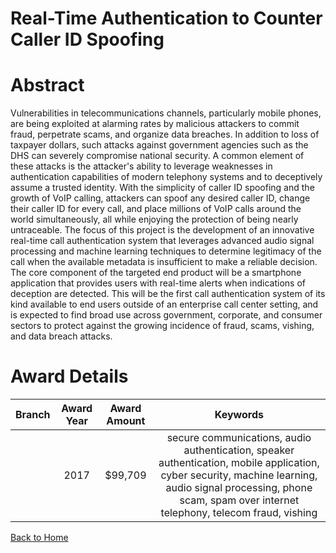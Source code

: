 
Real-Time Authentication to Counter Caller ID Spoofing
======================================================

# Abstract


Vulnerabilities in telecommunications channels, particularly mobile phones, are being exploited at alarming rates by malicious attackers to commit fraud, perpetrate scams, and organize data breaches. In addition to loss of taxpayer dollars, such attacks against government agencies such as the DHS can severely compromise national security. A common element of these attacks is the attacker's ability to leverage weaknesses in authentication capabilities of modern telephony systems and to deceptively assume a trusted identity. With the simplicity of caller ID spoofing and the growth of VoIP calling, attackers can spoof any desired caller ID, change their caller ID for every call, and place millions of VoIP calls around the world simultaneously, all while enjoying the protection of being nearly untraceable. The focus of this project is the development of an innovative real-time call authentication system that leverages advanced audio signal processing and machine learning techniques to determine legitimacy of the call when the available metadata is insufficient to make a reliable decision. The core component of the targeted end product will be a smartphone application that provides users with real-time alerts when indications of deception are detected. This will be the first call authentication system of its kind available to end users outside of an enterprise call center setting, and is expected to find broad use across government, corporate, and consumer sectors to protect against the growing incidence of fraud, scams, vishing, and data breach attacks.  

# Award Details

|Branch|Award Year|Award Amount|Keywords|
| :---: | :---: | :---: | :---: |
||2017|$99,709|secure communications, audio authentication, speaker authentication, mobile application, cyber security, machine learning, audio signal processing, phone scam, spam over internet telephony, telecom fraud, vishing|
  
  


[Back to Home](https://github.com/chrischow/dod_sbir_awards#1835)